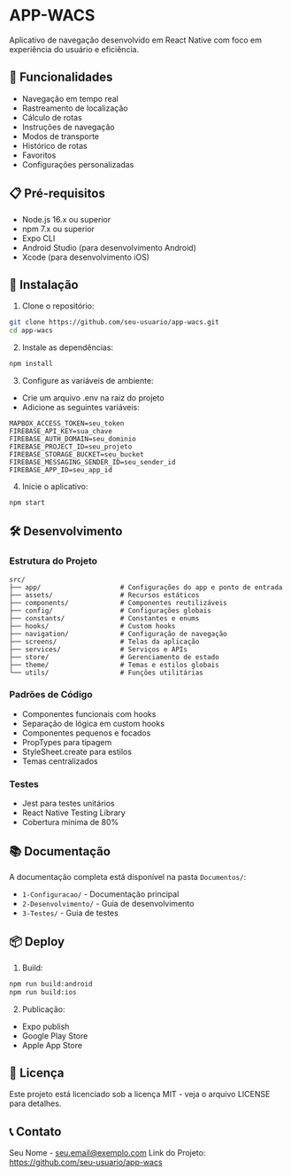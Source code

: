 # APP-WACS

Aplicativo de navegação desenvolvido em React Native com foco em experiência do usuário e eficiência.

## 🚀 Funcionalidades

- Navegação em tempo real
- Rastreamento de localização
- Cálculo de rotas
- Instruções de navegação
- Modos de transporte
- Histórico de rotas
- Favoritos
- Configurações personalizadas

## 📋 Pré-requisitos

- Node.js 16.x ou superior
- npm 7.x ou superior
- Expo CLI
- Android Studio (para desenvolvimento Android)
- Xcode (para desenvolvimento iOS)

## 🔧 Instalação

1. Clone o repositório:
```bash
git clone https://github.com/seu-usuario/app-wacs.git
cd app-wacs
```

2. Instale as dependências:
```bash
npm install
```

3. Configure as variáveis de ambiente:
- Crie um arquivo .env na raiz do projeto
- Adicione as seguintes variáveis:
```
MAPBOX_ACCESS_TOKEN=seu_token
FIREBASE_API_KEY=sua_chave
FIREBASE_AUTH_DOMAIN=seu_dominio
FIREBASE_PROJECT_ID=seu_projeto
FIREBASE_STORAGE_BUCKET=seu_bucket
FIREBASE_MESSAGING_SENDER_ID=seu_sender_id
FIREBASE_APP_ID=seu_app_id
```

4. Inicie o aplicativo:
```bash
npm start
```

## 🛠️ Desenvolvimento

### Estrutura do Projeto
```
src/
├── app/                    # Configurações do app e ponto de entrada
├── assets/                 # Recursos estáticos
├── components/             # Componentes reutilizáveis
├── config/                 # Configurações globais
├── constants/              # Constantes e enums
├── hooks/                  # Custom hooks
├── navigation/             # Configuração de navegação
├── screens/                # Telas da aplicação
├── services/               # Serviços e APIs
├── store/                  # Gerenciamento de estado
├── theme/                  # Temas e estilos globais
└── utils/                  # Funções utilitárias
```

### Padrões de Código
- Componentes funcionais com hooks
- Separação de lógica em custom hooks
- Componentes pequenos e focados
- PropTypes para tipagem
- StyleSheet.create para estilos
- Temas centralizados

### Testes
- Jest para testes unitários
- React Native Testing Library
- Cobertura mínima de 80%

## 📚 Documentação

A documentação completa está disponível na pasta `Documentos/`:
- `1-Configuracao/` - Documentação principal
- `2-Desenvolvimento/` - Guia de desenvolvimento
- `3-Testes/` - Guia de testes

## 📦 Deploy

1. Build:
```bash
npm run build:android
npm run build:ios
```

2. Publicação:
- Expo publish
- Google Play Store
- Apple App Store

## 📄 Licença

Este projeto está licenciado sob a licença MIT - veja o arquivo LICENSE para detalhes.

## 📞 Contato

Seu Nome - seu.email@exemplo.com
Link do Projeto: https://github.com/seu-usuario/app-wacs 